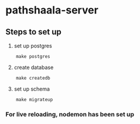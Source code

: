 # pathshaala-server

## Steps to set up
1. set up postgres
```
    make postgres
```
2. create database
```
    make createdb
```
3. set up schema
```
    make migrateup
```

### For live reloading, nodemon has been set up
